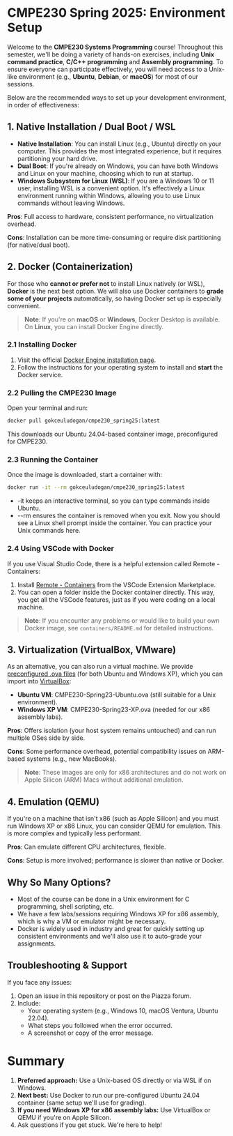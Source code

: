 # CMPE230 Spring 2025: Environment Setup

Welcome to the **CMPE230 Systems Programming** course! Throughout this semester, we'll be doing a variety of hands-on exercises, including **Unix command practice**, **C/C++ programming** and **Assembly programming**. To ensure everyone can participate effectively, you will need access to a Unix-like environment (e.g., **Ubuntu**, **Debian**, or **macOS**) for most of our sessions.

Below are the recommended ways to set up your development environment, in order of effectiveness:


## 1. Native Installation / Dual Boot / WSL
- **Native Installation**: You can install Linux (e.g., Ubuntu) directly on your computer. This provides the most integrated experience, but it requires partitioning your hard drive.
- **Dual Boot**: If you're already on Windows, you can have both Windows and Linux on your machine, choosing which to run at startup.
- **Windows Subsystem for Linux (WSL)**: If you are a Windows 10 or 11 user, installing WSL is a convenient option. It's effectively a Linux environment running within Windows, allowing you to use Linux commands without leaving Windows.

**Pros**: Full access to hardware, consistent performance, no virtualization overhead.  

**Cons**: Installation can be more time-consuming or require disk partitioning (for native/dual boot).



## 2. Docker (Containerization)
For those who **cannot or prefer not** to install Linux natively (or WSL), **Docker** is the next best option. We will also use Docker containers to **grade some of your projects** automatically, so having Docker set up is especially convenient.  

> **Note**: If you're on **macOS** or **Windows**, Docker Desktop is available. On **Linux**, you can install Docker Engine directly.

### 2.1 Installing Docker
1. Visit the official [Docker Engine installation page](https://docs.docker.com/engine/install/).
2. Follow the instructions for your operating system to install and **start** the Docker service.

### 2.2 Pulling the CMPE230 Image
Open your terminal and run:
```bash
docker pull gokceuludogan/cmpe230_spring25:latest
```
This downloads our Ubuntu 24.04-based container image, preconfigured for CMPE230.


### 2.3 Running the Container
Once the image is downloaded, start a container with:

```bash
docker run -it --rm gokceuludogan/cmpe230_spring25:latest
```
- -it keeps an interactive terminal, so you can type commands inside Ubuntu.
- --rm ensures the container is removed when you exit.
Now you should see a Linux shell prompt inside the container. You can practice your Unix commands here.



### 2.4 Using VSCode with Docker
If you use Visual Studio Code, there is a helpful extension called Remote - Containers:
1. Install [Remote - Containers](https://code.visualstudio.com/docs/devcontainers/containers) from the VSCode Extension Marketplace.
2. You can open a folder inside the Docker container directly. This way, you get all the VSCode features, just as if you were coding on a local machine. 

> **Note**: If you encounter any problems or would like to build your own Docker image, see `containers/README.md` for detailed instructions.


   
## 3. Virtualization (VirtualBox, VMware)
As an alternative, you can also run a virtual machine. We provide [preconfigured .ova files](https://zenodo.org/records/7654639) (for both Ubuntu and Windows XP), which you can import into [VirtualBox](https://www.virtualbox.org/):
- **Ubuntu VM**: CMPE230-Spring23-Ubuntu.ova (still suitable for a Unix environment).
- **Windows XP VM**: CMPE230-Spring23-XP.ova (needed for our x86 assembly labs).
  

**Pros**: Offers isolation (your host system remains untouched) and can run multiple OSes side by side.

**Cons**: Some performance overhead, potential compatibility issues on ARM-based systems (e.g., new MacBooks).

> **Note**: These images are only for x86 architectures and do not work on Apple Silicon (ARM) Macs without additional emulation.




## 4. Emulation (QEMU)
If you're on a machine that isn't x86 (such as Apple Silicon) and you must run Windows XP or x86 Linux, you can consider QEMU for emulation. This is more complex and typically less performant.

**Pros**: Can emulate different CPU architectures, flexible. 

**Cons**: Setup is more involved; performance is slower than native or Docker.



## Why So Many Options?
* Most of the course can be done in a Unix environment for C programming, shell scripting, etc.
* We have a few labs/sessions requiring Windows XP for x86 assembly, which is why a VM or emulator might be necessary.
* Docker is widely used in industry and great for quickly setting up consistent environments and we'll also use it to auto-grade your assignments.


## Troubleshooting & Support
If you face any issues:
1. Open an issue in this repository or post on the Piazza forum. 
2. Include:
    * Your operating system (e.g., Windows 10, macOS Ventura, Ubuntu 22.04).
    * What steps you followed when the error occurred.
    * A screenshot or copy of the error message.


# Summary
1. **Preferred approach:** Use a Unix-based OS directly or via WSL if on Windows.
2. **Next best:** Use Docker to run our pre-configured Ubuntu 24.04 container (same setup we'll use for grading).
3. **If you need Windows XP for x86 assembly labs:** Use VirtualBox or QEMU if you're on Apple Silicon.
4. Ask questions if you get stuck. We're here to help!
 
